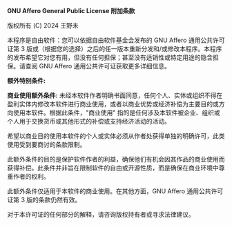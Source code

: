**GNU Affero General Public License 附加条款**

版权所有 (C) 2024 王野未

本程序是自由软件：您可以依据自由软件基金会发布的 GNU Affero 通用公共许可证第 3 版或（根据您的选择）之后的任一版本重新分发和/或修改本程序。本程序的发布希望它对您有用，但没有任何担保；甚至没有适销性或特定用途的隐含担保。请查阅 GNU Affero 通用公共许可证获取更多详细信息。

**额外特别条件:**

**商业使用额外条件:** 未经本软件作者明确书面同意，任何个人、实体或组织不得在盈利实体内修改本软件进行商业使用，或者以商业优势或经济补偿为主要目的或方向使用本软件。根据此条件，"商业使用" 指的是任何涉及本软件被企业、组织或个人用于交换货币或其他形式的补偿或支持经济活动的活动。

希望以商业目的使用本软件的个人或实体必须从作者处获得单独的明确许可，此类使用受到要商讨的条款限制。

此额外条件的目的是保护软件作者的利益，确保他们有机会因其作品的商业使用而获得补偿。此条件并非旨在限制软件的自由或开源性质，而是确保在商业环境中尊重作者的权利。

此额外条件仅适用于本软件的商业使用。在其他方面，GNU Affero 通用公共许可证第 3 版的条款仍然有效。

对于本许可证的任何部分的解释，请咨询版权持有者或寻求法律建议。

